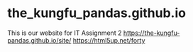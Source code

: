 # the_kungfu_pandas.github.io
This is our website for IT Assignment 2
https://the-kungfu-pandas.github.io/site/
https://html5up.net/forty
